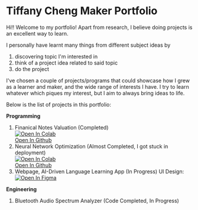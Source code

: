 # Tiffany Cheng Maker Portfolio

Hi!! Welcome to my portfolio! 
Apart from research, I believe doing projects is an excellent way to learn. 

I personally have learnt many things from different subject ideas by 
1. discovering topic I'm interested in
2. think of a project idea related to said topic
3. do the project

I've chosen a couple of projects/programs that could showcase how I grew as a learner and maker, 
and the wide range of interests I have. 
I try to learn whatever which piques my interest, but I aim to always bring ideas to life. 

Below is the list of projects in this portfolio:<br/>

**Programming**
1. Finanical Notes Valuation (Completed)<br/>
   [![Open In Colab](https://colab.research.google.com/assets/colab-badge.svg)](https://colab.research.google.com/drive/1zEJ9py69bVLPH2RoiwW_WafufVH_jT-m?usp=sharing)<br/>
   [Open In Github](Financial-Notes-Valuation.ipynb)
2. Neural Network Optimization (Almost Completed, I got stuck in deployment)<br/>
   [![Open In Colab](https://colab.research.google.com/assets/colab-badge.svg)](https://colab.research.google.com/drive/1qtjOgTuTskXLaKGdSHz88TgKX2r_Tlux?usp=sharing)<br/>
   [Open In Github](Financial-Notes-Valuation.ipynb)
3. Webpage, AI-Driven Language Learning App (In Progress)
   UI Design: [![Open In Figma](https://upload.wikimedia.org/wikipedia/commons/3/33/Figma-logo.svg)](https://www.figma.com/file/yQkOhwW0I7nREIEOGni46l/Lang-Aide?type=design&node-id=0%3A1&mode=design&t=VUDZxHnPqi172BIv-1)<br/>

**Engineering**
1. Bluetooth Audio Spectrum Analyzer (Code Completed, In Progress)





